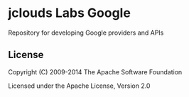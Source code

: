 jclouds Labs Google
======================

Repository for developing Google providers and APIs

License
-------
Copyright (C) 2009-2014 The Apache Software Foundation

Licensed under the Apache License, Version 2.0

